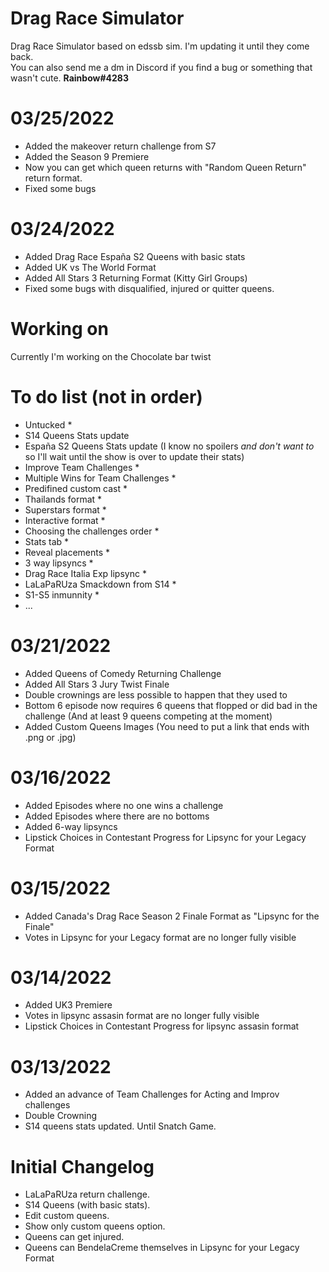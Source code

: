 # Drag Race Simulator
Drag Race Simulator based on edssb sim. I'm updating it until they come back.
<br> You can also send me a dm in Discord if you find a bug or something that wasn't cute. <b>Rainbow#4283</b>

# 03/25/2022
* Added the makeover return challenge from S7 
* Added the Season 9 Premiere
* Now you can get which queen returns with "Random Queen Return" return format.
* Fixed some bugs

# 03/24/2022
* Added Drag Race España S2 Queens with basic stats
* Added UK vs The World Format
* Added All Stars 3 Returning Format (Kitty Girl Groups)
* Fixed some bugs with disqualified, injured or quitter queens.


# Working on
Currently I'm working on the Chocolate bar twist 
# To do list (not in order)
 * Untucked *
 * S14 Queens Stats update
 * España S2 Queens Stats update (I know no spoilers _and don't want to_ so I'll wait until the show is over to update their stats)
 * Improve Team Challenges *
 * Multiple Wins for Team Challenges *
 * Predifined custom cast *
 * Thailands format *
 * Superstars format *
 * Interactive format *
 * Choosing the challenges order *
 * Stats tab *
 * Reveal placements *
 * 3 way lipsyncs *
 * Drag Race Italia Exp lipsync *
 * LaLaPaRUza Smackdown from S14 *
 * S1-S5 inmunnity *
 * ...

# 03/21/2022
* Added Queens of Comedy Returning Challenge
* Added All Stars 3 Jury Twist Finale
* Double crownings are less possible to happen that they used to
* Bottom 6 episode now requires 6 queens that flopped or did bad in the challenge (And at least 9 queens competing at the moment)
* Added Custom Queens Images (You need to put a link that ends with .png or .jpg)

# 03/16/2022
* Added Episodes where no one wins a challenge
* Added Episodes where there are no bottoms
* Added 6-way lipsyncs
* Lipstick Choices in Contestant Progress for Lipsync for your Legacy Format

# 03/15/2022
* Added Canada's Drag Race Season 2 Finale Format as "Lipsync for the Finale" 
* Votes in Lipsync for your Legacy format are no longer fully visible 

# 03/14/2022
* Added UK3 Premiere
* Votes in lipsync assasin format are no longer fully visible
* Lipstick Choices in Contestant Progress for lipsync assasin format
# 03/13/2022
* Added an advance of Team Challenges for Acting and Improv challenges
* Double Crowning
* S14 queens stats updated. Until Snatch Game.

# Initial Changelog
* LaLaPaRUza return challenge.
* S14 Queens (with basic stats).
* Edit custom queens.
* Show only custom queens option.
* Queens can get injured.
* Queens can BendelaCreme themselves in Lipsync for your Legacy Format
